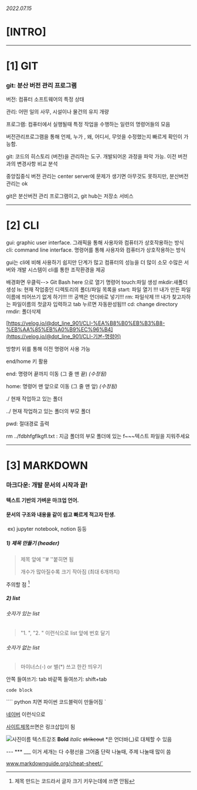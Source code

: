 
###### 2022.07.15

# [INTRO]



---



# [1] GIT

### git: 분산 버전 관리 프로그램

버전: 컴퓨터 소프트웨어의 특정 상태

관리: 어떤 일의 사무, 시설이나 물건의 유지 개량

프로그램: 컴퓨터에서 실행될때 특정 작업을 수행하는 일련의 명령어들의 모음



버전관리프로그램을 통해 언제, 누가 , 왜, 어디서, 무엇을 수정했는지 빠르게 확인이 가능함.

git: 코드의 히스토리 (버전)을 관리하는 도구. 개발되어온 과정을 파악 가능. 이전 버전과의 변경사항 비교 분석

중앙집중식 버전 관리는 center server에 문제가 생기면 아무것도 못하지만, 분산버전 관리는 ok

git은 분산버전 관리 프로그램이고, git hub는 저장소 서비스



---



# [2] CLI



gui: graphic user interface. 그래픽을 통해 사용자와 컴퓨터가 상호작용하는 방식 cli: command line interface. 명령어를 통해 사용자와 컴퓨터가 상호작용하는 방식

gui는 cli에 비해 사용하기 쉽지만 단계가 많고 컴퓨터의 성능을 더 많이 소모 수많은 서버와 개발 시스템이 cli를 통한 조작환경을 제공

배경화면 우클릭--> Git Bash here 으로 열기 명령어 touch:파일 생성 mkdir:새폴더 생성 ls: 현재 작업중인 디렉토리의 폴더/파일 목록을  start: 파일 열기  !!! 내가 만든 파일 이름에 띄어쓰기 없게 하기!!! !!! 공백은 언더바로 넣기!!! rm: 파일삭제 !!! 내가 찾고자하는 파일이름의 첫글자 입력하고 tab 누르면 자동완성됨!!! cd: change directory rmdir: 폴더삭제

[https://velog.io/@dot_line_901/CLI-%EA%B8%B0%EB%B3%B8-%EB%AA%85%EB%A0%B9%EC%96%B4](https://velog.io/@dot_line_901/CLI-기본-명령어)

방향키 위를 통해 이전 명령어 사용 가능

end/home 키 활용

end: 명령어 끝까지 이동 (그 줄 맨 끝) *(수정됨)*

home: 명령어 맨 앞으로 이동 (그 줄 맨 앞) *(수정됨)*

./ 현재 작업하고 있는 폴더

../ 현재 작업하고 있는 폴더의 부모 폴더

pwd: 절대경로 출력

rm ../fdbhfgflkgfl.txt  : 지금 폴더의 부모 폴더에 있는  f~~~텍스트 파일을 지워주세요



---



# [3] MARKDOWN

### 마크다운: 개발 문서의 시작과 끝! 

#### 					 텍스트 기반의 가벼운 마크업 언어. 

#### 					 문서의 구조와 내용을 같이 쉽고 빠르게 적고자 탄생.

​									ex) jupyter notebook, notion 등등



##### 1) 제목 만들기 (header)

> 제목 앞에 ''# ''붙히면 됨
>
> 개수가 많아질수록 크기 작아짐 (최대 6개까지) 

주의할 점 [^1]





##### 2) list

###### 숫자가 있는 list

> "1. ", "2. " 이런식으로 list 앞에 번호 달기

###### 숫자가 없는 list

> 마이너스(-) or 별(*) 쓰고 한칸 띄우기





안쪽 들여쓰기: tab 바같쪽 들여쓰기: shift+tab

```
code block
```

\```` python 치면 파이썬 코드블럭이 만들어짐 `

[네이버](www.naver.com) 이런식으로 

[사이트제목](url)쓰면은 링크삽입이 됨

 ![사진이름](사진url) 텍스트강조 **Bold** *italic* ~~strikeout~~ *은 언더바(_)로 대체할 수 있음 

--- *** ___ 이거 세개는 다 수평선을 그어줌 단락 나눌때, 주제 나눌때 많이 씀

 www.markdownguide.org/cheat-sheet/`





[^1]: 제목 만드는 코드라서 글자 크기 키우는데에 쓰면 안됨

